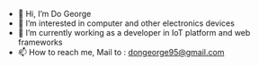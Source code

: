 - 👋 Hi, I’m Do George
- 👀 I’m interested in computer and other electronics devices
- 🌱 I’m currently working as a developer in IoT platform and web frameworks
- 📫 How to reach me, Mail to : dongeorge95@gmail.com

<!---
dongeorgekl/dongeorgekl is a ✨ special ✨ repository because its `README.md` (this file) appears on your GitHub profile.
You can click the Preview link to take a look at your changes.
--->
